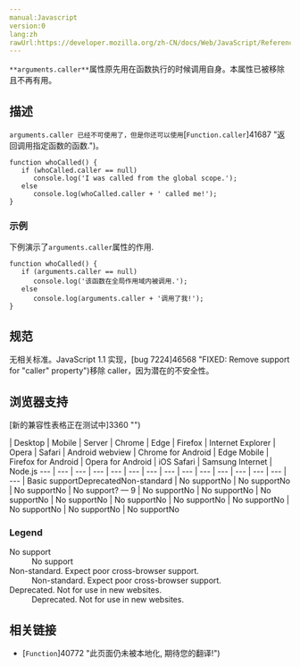 ```yaml
---
manual:Javascript
version:0
lang:zh
rawUrl:https://developer.mozilla.org/zh-CN/docs/Web/JavaScript/Reference/Functions/arguments/caller
---
```






`**arguments.caller**`属性原先用在函数执行的时候调用自身。本属性已被移除且不再有用。


## 描述<a name="描述"></a>


`arguments.caller 已经不可使用了，但是你还可以使用`[`Function.caller`]41687 "返回调用指定函数的函数.")。


```
function whoCalled() {
   if (whoCalled.caller == null)
      console.log('I was called from the global scope.');
   else
      console.log(whoCalled.caller + ' called me!');
}
```

### 示例<a name="Examples"></a>


下例演示了`arguments.caller`属性的作用.


```
function whoCalled() {
   if (arguments.caller == null)
      console.log('该函数在全局作用域内被调用.');
   else
      console.log(arguments.caller + '调用了我!');
}
```

## 规范<a name="规范"></a>


无相关标准。JavaScript 1.1 实现，[bug 7224]46568 "FIXED: Remove support for "caller" property")移除 caller，因为潜在的不安全性。


## 浏览器支持<a name="浏览器支持"></a>
[新的兼容性表格正在测试中<i></i>]3360 "")

 | <abbr>Desktop<i></i></abbr> | <abbr>Mobile<i></i></abbr> | <abbr>Server<i></i></abbr> 
 | <abbr>Chrome<i></i></abbr> | <abbr>Edge<i></i></abbr> | <abbr>Firefox<i></i></abbr> | <abbr>Internet Explorer<i></i></abbr> | <abbr>Opera<i></i></abbr> | <abbr>Safari<i></i></abbr> | <abbr>Android webview<i></i></abbr> | <abbr>Chrome for Android<i></i></abbr> | <abbr>Edge Mobile<i></i></abbr> | <abbr>Firefox for Android<i></i></abbr> | <abbr>Opera for Android<i></i></abbr> | <abbr>iOS Safari<i></i></abbr> | <abbr>Samsung Internet<i></i></abbr> | <abbr>Node.js<i></i></abbr> 
 ---  |  ---  |  ---  |  ---  |  ---  |  ---  |  ---  |  ---  |  ---  |  ---  |  ---  |  ---  |  ---  |  ---  |  ---  | 
Basic support<abbr>Deprecated<i></i></abbr><abbr>Non-standard<i></i></abbr> | <abbr>No support</abbr>No | <abbr>No support</abbr>No | <abbr>No support</abbr>No | <abbr>No support</abbr>? — 9 | <abbr>No support</abbr>No | <abbr>No support</abbr>No | <abbr>No support</abbr>No | <abbr>No support</abbr>No | <abbr>No support</abbr>No | <abbr>No support</abbr>No | <abbr>No support</abbr>No | <abbr>No support</abbr>No | <abbr>No support</abbr>No | <abbr>No support</abbr>No 


### Legend<a name="Legend"></a>
<dl><dt id=''><abbr>No support</abbr></dt><dd>No support</dd><dt id=''><abbr>Non-standard. Expect poor cross-browser support.<i></i></abbr></dt><dd>Non-standard. Expect poor cross-browser support.</dd><dt id=''><abbr>Deprecated. Not for use in new websites.<i></i></abbr></dt><dd>Deprecated. Not for use in new websites.</dd></dl>

## 相关链接<a name="相关链接"></a>

* [`Function`]40772 "此页面仍未被本地化, 期待您的翻译!")



